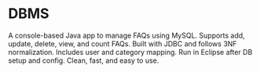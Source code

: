 # DBMS
A console-based Java app to manage FAQs using MySQL. Supports add, update, delete, view, and count FAQs. Built with JDBC and follows 3NF normalization. Includes user and category mapping. Run in Eclipse after DB setup and config. Clean, fast, and easy to use.
